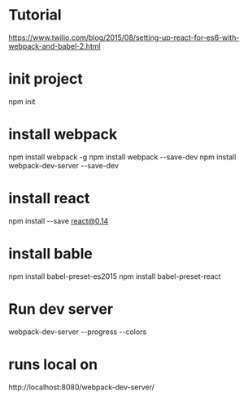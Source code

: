 # Tutorial
https://www.twilio.com/blog/2015/08/setting-up-react-for-es6-with-webpack-and-babel-2.html

# init project
npm init

# install webpack
npm install webpack -g
npm install webpack --save-dev
npm install webpack-dev-server --save-dev

# install react
npm install --save react@0.14

# install bable
 npm install babel-preset-es2015
 npm install babel-preset-react

# Run dev server
webpack-dev-server --progress --colors

# runs local on
http://localhost:8080/webpack-dev-server/
